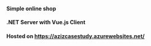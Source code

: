 #### Simple online shop
#### .NET Server with Vue.js Client
#### Hosted on https://azizcasestudy.azurewebsites.net/
